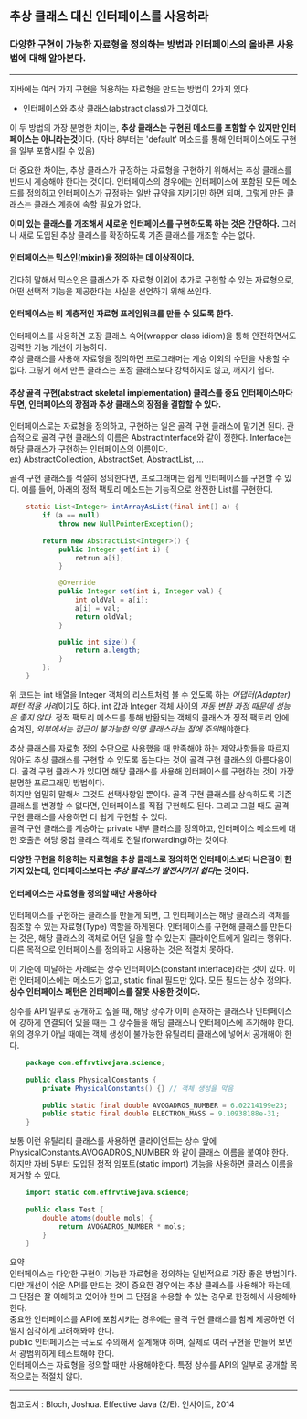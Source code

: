 ## 추상 클래스 대신 인터페이스를 사용하라
### 다양한 구현이 가능한 자료형을 정의하는 방법과 인터페이스의 올바른 사용법에 대해 알아본다.

-----

자바에는 여러 가지 구현을 허용하는 자료형을 만드는 방법이 2가지 있다. 
- 인터페이스와 추상 클래스(abstract class)가 그것이다.  

이 두 방법의 가장 분명한 차이는, **추상 클래스는 구현된 메소드를 포함할 수 있지만 인터페이스는 아니라는것**이다. (자바 8부터는 'default' 메소드를 통해 인터페이스에도 구현을 일부 포함시킬 수 있음)  

더 중요한 차이는, 추상 클래스가 규정하는 자료형을 구현하기 위해서는 추상 클래스를 반드시 계승해야 한다는 것이다. 인터페이스의 경우에는 인터페이스에 포함된 모든 메소드를 정의하고 인터페이스가 규정하는 일반 규약을 지키기만 하면 되며, 그렇게 만든 클래스는 클래스 계층에 속할 필요가 없다.  

**이미 있는 클래스를 개조해서 새로운 인터페이스를 구현하도록 하는 것은 간단하다.** 그러나 새로 도입된 추상 클래스를 확장하도록 기존 클래스를 개조할 수는 없다.

#### 인터페이스는 믹스인(mixin)을 정의하는 데 이상적이다.
간다히 말해서 믹스인은 클래스가 주 자료형 이외에 추가로 구현할 수 있는 자료형으로, 어떤 선택적 기능을 제공한다는 사실을 선언하기 위해 쓰인다.

#### 인터페이스는 비 계층적인 자료형 프레임워크를 만들 수 있도록 한다.
인터페이스를 사용하면 포장 클래스 숙어(wrapper class idiom)을 통해 안전하면서도 강력한 기능 개선이 가능하다.  
추상 클래스를 사용해 자료형을 정의하면 프로그래머는 계승 이외의 수단을 사용할 수 없다. 그렇게 해서 만든 클래스는 포장 클래스보다 강력하지도 않고, 깨지기 쉽다.

#### 추상 골격 구현(abstract skeletal implementation) 클래스를 중요 인터페이스마다 두면, 인터페이스의 장점과 추상 클래스의 장점을 결합할 수 있다.
인터페이스로는 자료형을 정의하고, 구현하는 일은 골격 구현 클래스에 맡기면 된다. 관습적으로 골격 구현 클래스의 이름은 AbstractInterface와 같이 정한다. Interface는 해당 클래스가 구현하는 인터페이스의 이름이다.  
ex) AbstractCollection, AbstractSet, AbstractList, ...

골격 구현 클래스를 적절히 정의한다면, 프로그래머는 쉽게 인터페이스를 구현할 수 있다. 예를 들어, 아래의 정적 팩토리 메소드는 기능적으로 완전한 List를 구현한다.
```java
    static List<Integer> intArrayAsList(final int[] a) {
        if (a == null)
            throw new NullPointerException();
        
        return new AbstractList<Integer>() {
            public Integer get(int i) {
                retrun a[i];
            }

            @Override
            public Integer set(int i, Integer val) {
                int oldVal = a[i];
                a[i] = val;
                return oldVal;
            }

            public int size() {
                return a.length;
            }
        };
    }
```
위 코드는 int 배열을 Integer 객체의 리스트처럼 볼 수 있도록 하는 *어댑터(Adapter) 패턴 적용 사례*이기도 하다. int 값과 Integer 객체 사이의 *자동 변환 과정 때문에 성능은 좋지 않다*. 정적 팩토리 메소드를 통해 반환되는 객체의 클래스가 정적 팩토리 안에 숨겨진, *외부에서는 접근이 불가능한 익명 클래스라는 점에 주의*해야한다.

추상 클래스를 자료형 정의 수단으로 사용했을 때 만족해야 하는 제약사항들을 따르지 않아도 추상 클래스를 구현할 수 있도록 돕는다는 것이 골격 구현 클래스의 아름다움이다. 골격 구현 클래스가 있다면 해당 클래스를 사용해 인터페이스를 구현하는 것이 가장 분명한 프로그래밍 방법이다.  
하지만 엄밀히 말해서 그것도 선택사항일 뿐이다. 골격 구현 클래스를 상속하도록 기존 클래스를 변경할 수 없다면, 인터페이스를 직접 구현해도 된다. 그리고 그럴 때도 골격 구현 클래스를 사용하면 더 쉽게 구현할 수 있다.  
골격 구현 클래스를 계승하는 private 내부 클래스를 정의하고, 인터페이스 메소드에 대한 호출은 해당 중첩 클래스 객체로 전달(forwarding)하는 것이다. 

**다양한 구현을 허용하는 자료형을 추상 클래스로 정의하면 인터페이스보다 나은점이 한 가지 있는데, 인터페이스보다는 *추상 클래스가 발전시키기 쉽다*는 것이다.**


#### 인터페이스는 자료형을 정의할 때만 사용하라
인터페이스를 구현하는 클래스를 만들게 되면, 그 인터페이스는 해당 클래스의 객체를 참조할 수 있는 자료형(Type) 역할을 하게된다. 인터페이스를 구현해 클래스를 만든다는 것은, 해당 클래스의 객체로 어떤 일을 할 수 있는지 클라이언트에게 알리는 행위다. 다른 목적으로 인터페이스를 정의하고 사용하는 것은 적절치 못하다.

이 기준에 미달하는 사례로는 상수 인터페이스(constant interface)라는 것이 있다. 이런 인터페이스에는 메소드가 없고, static final 필드만 있다. 모든 필드는 상수 정의다. **상수 인터페이스 패턴은 인터페이스를 잘못 사용한 것이다.** 

상수를 API 일부로 공개하고 싶을 때, 해당 상수가 이미 존재하는 클래스나 인터페이스에 강하게 연결되어 있을 때는 그 상수들을 해당 클래스나 인터페이스에 추가해야 한다. 
위의 경우가 아닐 때에는 객체 생성이 불가능한 유틸리티 클래스에 넣어서 공개해야 한다. 
```java
    package com.effrvtivejava.science;
    
    public class PhysicalConstants {
        private PhysicalConstants() {} // 객체 생성을 막음
        
        public static final double AVOGADROS_NUMBER = 6.02214199e23;
        public static final double ELECTRON_MASS = 9.10938188e-31;
    }
```
보통 이런 유틸리티 클래스를 사용하면 클라이언트는 상수 앞에 PhysicalConstants.AVOGADROS_NUMBER 와 같이 클래스 이름을 붙여야 한다. 하지만 자바 5부터 도입된 정적 임포트(static import) 기능을 사용하면 클래스 이름을 제거할 수 있다.
```java
    import static com.effrvtivejava.science;
   
    public class Test {
        double atoms(double mols) {
            return AVOGADROS_NUMBER * mols;
        }
    }
```

요약   
인터페이스는 다양한 구현이 가능한 자료형을 정의하는 일반적으로 가장 좋은 방법이다. 다만 개선이 쉬운 API를 만드는 것이 중요한 경우에는 추상 클래스를 사용해야 하는데, 그 단점은 잘 이해하고 있어야 한며 그 단점을 수용할 수 있는 경우로 한정해서 사용해야 한다.  
중요한 인터페이스를 API에 포함시키는 경우에는 골격 구현 클래스를 함께 제공하면 어떨지 심각하게 고려해봐야 한다.  
public 인터페이스는 극도로 주의해서 설계해야 하며, 실제로 여러 구현을 만들어 보면서 광범위하게 테스트해야 한다.  
인터페이스는 자료형을 정의할 때만 사용해야한다. 특정 상수를 API의 일부로 공개할 목적으로는 적절치 않다.

-------

참고도서 : Bloch, Joshua. Effective Java (2/E). 인사이트, 2014